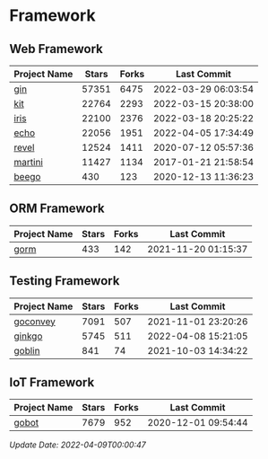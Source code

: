 # Framework

## Web Framework
| Project Name | Stars | Forks | Last Commit |
| ------------ | ----- | ----- | ----------- |
| [gin](https://github.com/gin-gonic/gin) | 57351 | 6475 | 2022-03-29 06:03:54 |
| [kit](https://github.com/go-kit/kit) | 22764 | 2293 | 2022-03-15 20:38:00 |
| [iris](https://github.com/kataras/iris) | 22100 | 2376 | 2022-03-18 20:25:22 |
| [echo](https://github.com/labstack/echo) | 22056 | 1951 | 2022-04-05 17:34:49 |
| [revel](https://github.com/revel/revel) | 12524 | 1411 | 2020-07-12 05:57:36 |
| [martini](https://github.com/go-martini/martini) | 11427 | 1134 | 2017-01-21 21:58:54 |
| [beego](https://github.com/astaxie/beego) | 430 | 123 | 2020-12-13 11:36:23 |

## ORM Framework
| Project Name | Stars | Forks | Last Commit |
| ------------ | ----- | ----- | ----------- |
| [gorm](https://github.com/jinzhu/gorm) | 433 | 142 | 2021-11-20 01:15:37 |

## Testing Framework
| Project Name | Stars | Forks | Last Commit |
| ------------ | ----- | ----- | ----------- |
| [goconvey](https://github.com/smartystreets/goconvey) | 7091 | 507 | 2021-11-01 23:20:26 |
| [ginkgo](https://github.com/onsi/ginkgo) | 5745 | 511 | 2022-04-08 15:21:05 |
| [goblin](https://github.com/franela/goblin) | 841 | 74 | 2021-10-03 14:34:22 |

## IoT Framework
| Project Name | Stars | Forks | Last Commit |
| ------------ | ----- | ----- | ----------- |
| [gobot](https://github.com/hybridgroup/gobot) | 7679 | 952 | 2020-12-01 09:54:44 |

*Update Date: 2022-04-09T00:00:47*